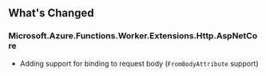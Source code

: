 ## What's Changed

<!-- Please add your release notes in the following format:
- My change description (#PR/#issue)
-->

### Microsoft.Azure.Functions.Worker.Extensions.Http.AspNetCore

- Adding support for binding to request body (`FromBodyAttribute` support)
